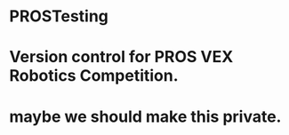 # PROSTesting

# Version control for PROS VEX Robotics Competition.
# maybe we should make this private.
